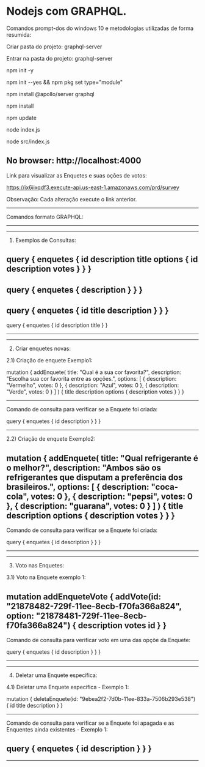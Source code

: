 # Nodejs com GRAPHQL.

Comandos prompt-dos do windows 10 e metodologias utilizadas de forma resumida:

Criar pasta do projeto: graphql-server

Entrar na pasta do projeto: graphql-server

npm init -y

npm init --yes && npm pkg set type="module"

npm install @apollo/server graphql

npm install

npm update

node index.js

node src/index.js

No browser: http://localhost:4000
-------------------------------------------------------------------------------------------------
Link para visualizar as Enquetes e suas oções de votos:

https://ix6iixqdf3.execute-api.us-east-1.amazonaws.com/prd/survey

Observação: Cada alteração execute o link anterior.

-------------------------------------------------------------------------------------------------
Comandos formato GRAPHQL:

-------------------------------------------------------------------------------------------------
-------------------------------------------------------------------------------------------------
1) Exemplos de Consultas:

query { 
  enquetes {
    id
    description
    title
    options {
      id
      description
      votes
    }
  }
}  
-------------------------------------------------------------------------------------------------
query { 
  enquetes {
    description
    }
  }
}  
-------------------------------------------------------------------------------------------------
query { 
  enquetes {
    id
    title
    description
    }
  }
}  
-------------------------------------------------------------------------------------------------
query { 
  enquetes {
    id
    description
    title
  }
}  


-------------------------------------------------------------------------------------------------
-------------------------------------------------------------------------------------------------
2) Criar enquetes novas:

2.1) Criação de enquete Exemplo1:

mutation {
  addEnquete(
    title: "Qual é a sua cor favorita?",
    description: "Escolha sua cor favorita entre as opções.",
    options: [
      { description: "Vermelho", votes: 0 },
      { description: "Azul", votes: 0 },
      { description: "Verde", votes: 0 }
    ]
  ) {
    title
    description
    options {
      description
      votes
    }
  }
}

-----------------------------------------------------------------------------------------------------------
Comando de consulta para verificar se a Enquete foi criada:

query { 
  enquetes {
    id
    description
    }
  }
}  

-------------------------------------------------------------------------------------------------
2.2) Criação de enquete Exemplo2:

mutation {
  addEnquete(
    title: "Qual refrigerante é o melhor?",
    description: "Ambos são os refrigerantes que disputam a preferência dos brasileiros.",
    options: [
      { description: "coca-cola", votes: 0 },
      { description: "pepsi", votes: 0 },
      { description: "guarana", votes: 0 }
    ]
  ) {
    title
    description
    options {
      description
      votes
    }
  }
}
-------------------------------------------------------------------------------------------------
Comando de consulta para verificar se a Enquete foi criada:

query { 
  enquetes {
    id
    description
    }
  }
}  


-------------------------------------------------------------------------------------------------
-------------------------------------------------------------------------------------------------
3) Voto nas Enquetes:

3.1) Voto na Enquete exemplo 1:

mutation addEnqueteVote {
  addVote(id: "21878482-729f-11ee-8ecb-f70fa366a824", option: "21878481-729f-11ee-8ecb-f70fa366a824") {
    description
    votes
    id
  }
}
-------------------------------------------------------------------------------------------------
Comando de consulta para verificar voto em uma das opçõe da Enquete:

query { 
  enquetes {
    id
    description
    }
  }
}  


-------------------------------------------------------------------------------------------------
-------------------------------------------------------------------------------------------------
4) Deletar uma Enquete específica:

4.1) Deletar uma Enquete específica - Exemplo 1:

mutation {
  deletaEnquete(id: "9ebea2f2-7d0b-11ee-833a-7506b293e538") {
    id
    title
    description
  }
}

-------------------------------------------------------------------------------------------------
Comando de consulta para verificar se a Enquete foi apagada e as Enquentes ainda existentes - Exemplo 1:

query { 
  enquetes {
    id
    description
    }
  }
}  
-------------------------------------------------------------------------------------------------
-------------------------------------------------------------------------------------------------

